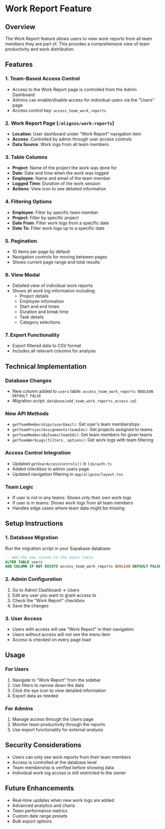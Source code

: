 # Work Report Feature

## Overview
The Work Report feature allows users to view work reports from all team members they are part of. This provides a comprehensive view of team productivity and work distribution.

## Features

### 1. Team-Based Access Control
- Access to the Work Report page is controlled from the Admin Dashboard
- Admins can enable/disable access for individual users via the "Users" page
- Access control key: `access_team_work_reports`

### 2. Work Report Page (`/alignzo/work-reports`)
- **Location**: User dashboard under "Work Report" navigation item
- **Access**: Controlled by admin through user access controls
- **Data Source**: Work logs from all team members

### 3. Table Columns
- **Project**: Name of the project the work was done for
- **Date**: Date and time when the work was logged
- **Employee**: Name and email of the team member
- **Logged Time**: Duration of the work session
- **Actions**: View icon to see detailed information

### 4. Filtering Options
- **Employee**: Filter by specific team member
- **Project**: Filter by specific project
- **Date From**: Filter work logs from a specific date
- **Date To**: Filter work logs up to a specific date

### 5. Pagination
- 10 items per page by default
- Navigation controls for moving between pages
- Shows current page range and total results

### 6. View Modal
- Detailed view of individual work reports
- Shows all work log information including:
  - Project details
  - Employee information
  - Start and end times
  - Duration and break time
  - Task details
  - Category selections

### 7. Export Functionality
- Export filtered data to CSV format
- Includes all relevant columns for analysis

## Technical Implementation

### Database Changes
- New column added to `users` table: `access_team_work_reports BOOLEAN DEFAULT FALSE`
- Migration script: `database/add_team_work_reports_access.sql`

### New API Methods
- `getTeamMemberships(userEmail)`: Get user's team memberships
- `getTeamProjectAssignments(teamIds)`: Get projects assigned to teams
- `getTeamMembersByTeams(teamIds)`: Get team members for given teams
- `getTeamWorkLogs(filters, options)`: Get work logs with team filtering

### Access Control Integration
- Updated `getUserAccessControls()` in `lib/auth.ts`
- Added checkbox in admin users page
- Updated navigation filtering in `app/alignzo/layout.tsx`

### Team Logic
- If user is not in any teams: Shows only their own work logs
- If user is in teams: Shows work logs from all team members
- Handles edge cases where team data might be missing

## Setup Instructions

### 1. Database Migration
Run the migration script in your Supabase database:
```sql
-- Add the new column to the users table
ALTER TABLE users 
ADD COLUMN IF NOT EXISTS access_team_work_reports BOOLEAN DEFAULT FALSE;
```

### 2. Admin Configuration
1. Go to Admin Dashboard → Users
2. Edit any user you want to grant access to
3. Check the "Work Report" checkbox
4. Save the changes

### 3. User Access
- Users with access will see "Work Report" in their navigation
- Users without access will not see the menu item
- Access is checked on every page load

## Usage

### For Users
1. Navigate to "Work Report" from the sidebar
2. Use filters to narrow down the data
3. Click the eye icon to view detailed information
4. Export data as needed

### For Admins
1. Manage access through the Users page
2. Monitor team productivity through the reports
3. Use export functionality for external analysis

## Security Considerations
- Users can only see work reports from their team members
- Access is controlled at the database level
- Team membership is verified before showing data
- Individual work log access is still restricted to the owner

## Future Enhancements
- Real-time updates when new work logs are added
- Advanced analytics and charts
- Team performance metrics
- Custom date range presets
- Bulk export options
